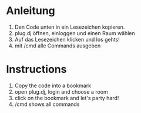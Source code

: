 Anleitung
=
1.	Den Code unten in ein Lesezeichen kopieren.
2.	plug.dj öffnen, einloggen und einen Raum wählen
3.	Auf das Lesezeichen klicken und los gehts!
4.	mit /cmd alle Commands ausgeben

Instructions
=
1.	Copy the code into a bookmark
2.	open plug.dj, login and choose a room
3.	click on the bookmark and let's party hard!
4.	/cmd shows all commands
